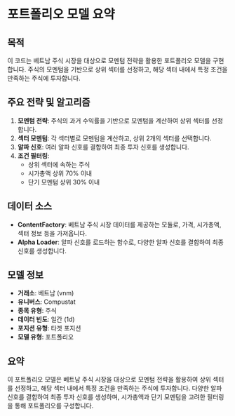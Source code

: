 # 포트폴리오 모델 요약

## 목적
이 코드는 베트남 주식 시장을 대상으로 모멘텀 전략을 활용한 포트폴리오 모델을 구현합니다. 주식의 모멘텀을 기반으로 상위 섹터를 선정하고, 해당 섹터 내에서 특정 조건을 만족하는 주식에 투자합니다.

## 주요 전략 및 알고리즘
1. **모멘텀 전략**: 주식의 과거 수익률을 기반으로 모멘텀을 계산하여 상위 섹터를 선정합니다.
2. **섹터 모멘텀**: 각 섹터별로 모멘텀을 계산하고, 상위 2개의 섹터를 선택합니다.
3. **알파 신호**: 여러 알파 신호를 결합하여 최종 투자 신호를 생성합니다.
4. **조건 필터링**: 
   - 상위 섹터에 속하는 주식
   - 시가총액 상위 70% 이내
   - 단기 모멘텀 상위 30% 이내

## 데이터 소스
- **ContentFactory**: 베트남 주식 시장 데이터를 제공하는 모듈로, 가격, 시가총액, 섹터 정보 등을 가져옵니다.
- **Alpha Loader**: 알파 신호를 로드하는 함수로, 다양한 알파 신호를 결합하여 최종 신호를 생성합니다.

## 모델 정보
- **거래소**: 베트남 (vnm)
- **유니버스**: Compustat
- **종목 유형**: 주식
- **데이터 빈도**: 일간 (1d)
- **포지션 유형**: 타겟 포지션
- **모델 유형**: 포트폴리오

## 요약
이 포트폴리오 모델은 베트남 주식 시장을 대상으로 모멘텀 전략을 활용하여 상위 섹터를 선정하고, 해당 섹터 내에서 특정 조건을 만족하는 주식에 투자합니다. 다양한 알파 신호를 결합하여 최종 투자 신호를 생성하며, 시가총액과 단기 모멘텀을 고려한 필터링을 통해 포트폴리오를 구성합니다.